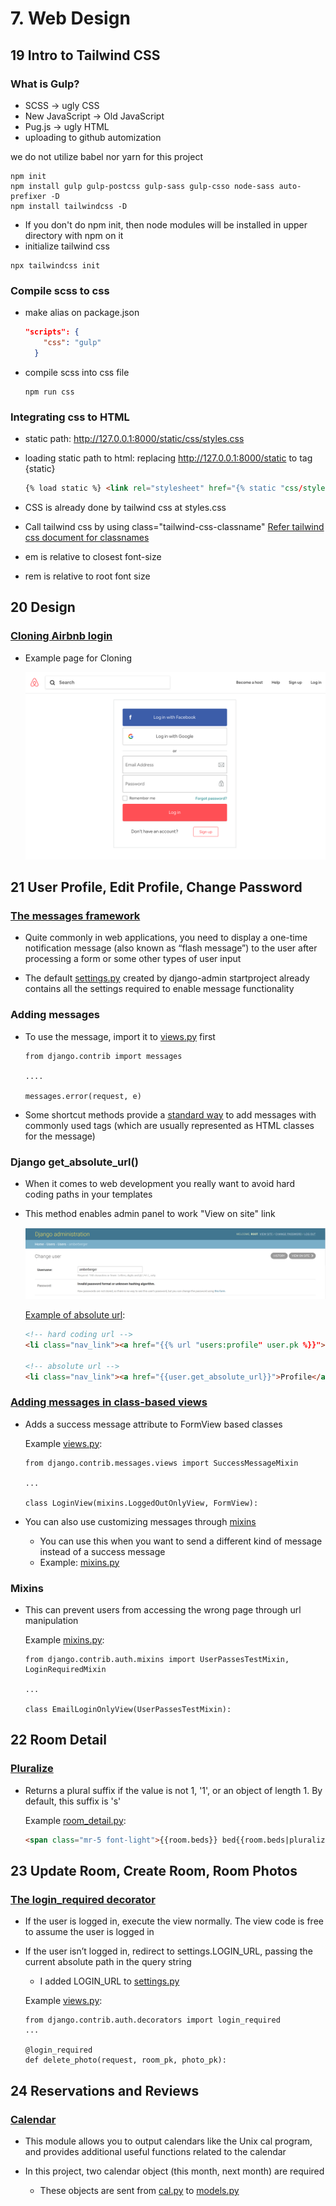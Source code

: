 # 7. Web Design

## 19 Intro to Tailwind CSS

### What is Gulp?

- SCSS -> ugly CSS
- New JavaScript -> Old JavaScript
- Pug.js -> ugly HTML
- uploading to github automization

we do not utilize babel nor yarn for this project

```shell
npm init
npm install gulp gulp-postcss gulp-sass gulp-csso node-sass auto-prefixer -D
npm install tailwindcss -D
```

- If you don't do npm init, then node modules will be installed in upper directory with npm on it
- initialize tailwind css

```shell
npx tailwindcss init
```

### Compile scss to css

- make alias on package.json

  ```json
  "scripts": {
      "css": "gulp"
    }
  ```

- compile scss into css file

  ```shell
  npm run css
  ```

### Integrating css to HTML

- static path: http://127.0.0.1:8000/static/css/styles.css

- loading static path to html: replacing http://127.0.0.1:8000/static to tag {static}

  ```html
  {% load static %} <link rel="stylesheet" href="{% static "css/styles.css" %}">
  ```

- CSS is already done by tailwind css at styles.css

- Call tailwind css by using class="tailwind-css-classname"
  [Refer tailwind css document for classnames](https://tailwindcss.com/docs/border-color)

- em is relative to closest font-size

- rem is relative to root font size

## 20 Design

### [Cloning Airbnb login](./templates/users/login.html)

- Example page for Cloning

  ![airbnb login page for cloning](_img/airbnb_login.png)

## 21 User Profile, Edit Profile, Change Password

### [The messages framework](https://docs.djangoproject.com/en/3.0/ref/contrib/messages/)

- Quite commonly in web applications, you need to display a one-time notification message (also known as “flash message”) to the user after processing a form or some other types of user input

- The default [settings.py](../config/settings.py) created by django-admin startproject already contains all the settings required to enable message functionality

### Adding messages

- To use the message, import it to [views.py](../users/views.py) first

  ```shell
  from django.contrib import messages

  ....

  messages.error(request, e)
  ```

- Some shortcut methods provide a [standard way](https://docs.djangoproject.com/en/3.0/ref/contrib/messages/#adding-a-message) to add messages with commonly used tags (which are usually represented as HTML classes for the message)

### Django get_absolute_url()

- When it comes to web development you really want to avoid hard coding paths in your templates

- This method enables admin panel to work "View on site" link

  ![airbnb login page for cloning](_img/admin_viewOnSite.png)

  [Example of absolute url](../templates/partials/nav.html):

  ```HTML
  <!-- hard coding url -->
  <li class="nav_link"><a href="{{% url "users:profile" user.pk %}}">Profile</a></li>

  <!-- absolute url -->
  <li class="nav_link"><a href="{{user.get_absolute_url}}">Profile</a></li>
  ```

### [Adding messages in class-based views](https://docs.djangoproject.com/en/3.0/ref/contrib/messages/#adding-messages-in-class-based-views)

- Adds a success message attribute to FormView based classes

  Example [views.py](../users/views.py):

  ```shell
  from django.contrib.messages.views import SuccessMessageMixin

  ...

  class LoginView(mixins.LoggedOutOnlyView, FormView):
  ```

- You can also use customizing messages through [mixins](https://docs.djangoproject.com/en/3.0/topics/auth/default/#django.contrib.auth.mixins.UserPassesTestMixin)
  - You can use this when you want to send a different kind of message instead of a success message
  - Example: [mixins.py](../users/mixins.py)

### Mixins

- This can prevent users from accessing the wrong page through url manipulation

  Example [mixins.py](../users/mixins.py):

  ```shell
  from django.contrib.auth.mixins import UserPassesTestMixin, LoginRequiredMixin

  ...

  class EmailLoginOnlyView(UserPassesTestMixin):
  ```

## 22 Room Detail

### [Pluralize](https://docs.djangoproject.com/en/3.0/ref/templates/builtins/#pluralize)

- Returns a plural suffix if the value is not 1, '1', or an object of length 1. By default, this suffix is 's'

  Example [room_detail.py](../templates/rooms/room_detail.html):

  ```HTML
  <span class="mr-5 font-light">{{room.beds}} bed{{room.beds|pluralize}}</span>
  ```

## 23 Update Room, Create Room, Room Photos

### [The login_required decorator](https://docs.djangoproject.com/en/3.0/topics/auth/default/#the-login-required-decorator)

- If the user is logged in, execute the view normally. The view code is free to assume the user is logged in

- If the user isn’t logged in, redirect to settings.LOGIN_URL, passing the current absolute path in the query string

  - I added LOGIN_URL to [settings.py](../config/settings.py)

  Example [views.py](../rooms/views.py):

  ```shell
  from django.contrib.auth.decorators import login_required
  ...

  @login_required
  def delete_photo(request, room_pk, photo_pk):
  ```

## 24 Reservations and Reviews

### [Calendar](https://docs.python.org/3/library/calendar.html#module-calendar)

- This module allows you to output calendars like the Unix cal program, and provides additional useful functions related to the calendar

- In this project, two calendar object (this month, next month) are required
  - These objects are sent from [cal.py](../cal.py) to [models.py](../rooms/models.py)
